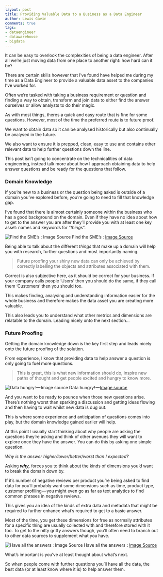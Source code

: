 ```yaml
---
layout: post
title: Providing Valuable Data to a Business as a Data Engineer
author: Lewis Gavin
comments: true
tags:
- dataengineer
- datawarehouse
- bigdata
---
```



It can be easy to overlook the complexities of being a data engineer. After all we’re just moving data from one place to another right: how hard can it be?

There are certain skills however that I’ve found have helped me during my time as a Data Engineer to provide a valuable data asset to the companies I’ve worked for.

Often we’re tasked with taking a business requirement or question and finding a way to obtain, transform and join data to either find the answer ourselves or allow analysts to do their magic.

As with most things, theres a quick and easy route that is fine for some questions. However, most of the time the preferred route is to future proof.

We want to obtain data so it can be analysed historically but also continually be analysed in the future.

We also want to ensure it is prepped, clean, easy to use and contains other relevant data to help further questions down the line.

This post isn’t going to concentrate on the technicalities of data engineering, instead talk more about how I approach obtaining data to help answer questions and be ready for the questions that follow.

### Domain Knowledge

If you’re new to a business or the question being asked is outside of a domain you’ve explored before, you’re going to need to fill that knowledge gap.

I’ve found that there is almost certainly someone within the business who has a good background on the domain. Even if they have no idea about how to get to the answer you are after they’ll provide you with at least one key asset: names and keywords for “_things_”.

![Find the SME’s : [Image Source](https://rodneywade.wordpress.com/2015/06/21/we-are-smes-if-you-please/)](https://cdn-images-1.medium.com/max/800/0*xwd3HMY9yJB3J0EX.jpg)
Find the SME’s : [Image Source](https://rodneywade.wordpress.com/2015/06/21/we-are-smes-if-you-please/)

Being able to talk about the different _things_ that make up a domain will help you with research, further questions and most importantly naming.

> Future proofing your shiny new data can only be achieved by correctly labelling the objects and attributes associated with them.

Correct is also subjective here, as it should be correct for your business. If your company calls people ‘Users’ then you should do the same, if they call them ‘Customers’ then you should too.

This makes finding, analysing and understanding information easier for the whole business and therefore makes the data asset you are creating more valuable.

This also leads you to understand what other metrics and dimensions are relatable to the domain. Leading nicely onto the next section…

### Future Proofing

Getting the domain knowledge down is the key first step and leads nicely onto the future proofing of the solution.

From experience, I know that providing data to help answer a question is only going to fuel more questions.

> This is great, this is what new information should do, inspire new paths of thought and get people excited and hungry to know more.

![Data hungry! — [Image source](http://www.duncanmalcolm.com/startup-data-analytics-metric-tools/)](https://cdn-images-1.medium.com/max/600/0*VwvEXGhSKqwoyxZ6.jpg)
Data hungry! — [Image source](http://www.duncanmalcolm.com/startup-data-analytics-metric-tools/)

And you want to be ready to pounce when those new questions arise. There’s nothing worst than sparking a discussion and getting ideas flowing and then having to wait whilst new data is dug out.

This is where some experience and anticipation of questions comes into play, but the domain knowledge gained earlier will help.

At this point I usually start thinking about why people are asking the questions they’re asking and think of other avenues they will want to explore once they have the answer. You can do this by asking one simple question.

_Why is the answer higher/lower/better/worst than I expected?_

Asking **_why,_** forces you to think about the kinds of dimensions you’d want to break the domain down by.

If it’s number of negative reviews per product you’re being asked to find data for you’ll probably want some dimensions such as time, product type, customer profiling — you might even go as far as text analytics to find common phrases in negative reviews.

This gives you an idea of the kinds of extra data and metadata that might be required to further enhance what’s required to get to a basic answer.

Most of the time, you get these dimensions for free as normally attributes for a specific thing are usually collected with and therefore stored with it too. To get to the nitty gritty answers though, you’ll often need to branch out to other data sources to supplement what you have.

![Have all the answers : [Image Source](http://memeshappen.com/meme/donald-trump/i-know-lots-of-data-the-best-data-82002)](https://cdn-images-1.medium.com/max/600/0*odE4Y5cyPfSXq3Vo.jpg)
Have all the answers : [Image Source](http://memeshappen.com/meme/donald-trump/i-know-lots-of-data-the-best-data-82002)

What’s important is you’ve at least thought about what’s next.

So when people come with further questions you’ll have all the data, the best data (or at least know where it is) to help answer them.